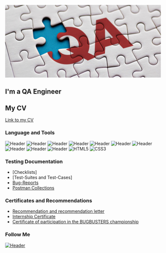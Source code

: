 ![Header](https://github.com/Chemendryakova/Chemendryakova/blob/main/assets/quality-assurance-can-you-qa-that.jpeg)

## I'm a QA Engineer
## My CV
[Link to my CV](https://drive.google.com/file/d/18N4p5aXGyakc2Unq9Jp-cdeS2XVeb8oS/view?usp=share_link)

### Language and Tools
![Header](https://img.shields.io/badge/Jira-090909?style=for-the-badge&logo=jira&logoColor=136be1)
![Header](https://img.shields.io/badge/YouTrack-090909?style=for-the-badge&logo=YouTrack&logoColor=8cc4d7)
![Header](https://img.shields.io/badge/Postman-090909?style=for-the-badge&logo=postman&logoColor=f76935)
![Header](https://img.shields.io/badge/Swagger-090909?style=for-the-badge&logo=swagger&logoColor=7ede2b)
![Header](https://img.shields.io/badge/Github-090909?style=for-the-badge&logo=github&logoColor=8cc4d7)
![Header](https://img.shields.io/badge/Figma-090909?style=for-the-badge&logo=figma&logoColor=7d5fa6)
![Header](https://img.shields.io/badge/DevTools-090909?style=for-the-badge&logo=googlechrome&logoColor=2674f2)
![Header](https://img.shields.io/badge/CharlesProxy-090909?style=for-the-badge&logo=charlesproxy&logoColor=8cc4d7)
![Header](https://img.shields.io/badge/JMeter-090909?style=for-the-badge&logo=apache&logoColor=d75731)
![Header](https://img.shields.io/badge/Qase-090909?style=for-the-badge)
![HTML5](https://img.shields.io/badge/-HTML5-090909?style=for-the-badge&logo=html5&logoColor=dark)
![CSS3](https://img.shields.io/badge/-CSS3-090909?style=for-the-badge&logo=css3&logoColor=dark)

### Testing Documentation
- [Checklists]
- [Test-Suites and Test-Cases]
- [Bug-Reports](https://drive.google.com/file/d/1_mP8yQIzDkrJqD0ermc0UI0hbDzlIrSS/view?usp=share_link)
- [Postman Collections](https://www.postman.com/solar-equinox-31140/workspace/3e3517b2-1d60-4539-a4e4-29e92f45fd93/collection/14628864-2dd98751-8273-4220-bdd5-4ac31df0004e?action=share&creator=14628864)

### Certificates and Recommendations
- [Recommendation and recommendation letter](https://docs.google.com/document/d/1zEkfLl3d1rqspaz4kMDJR13XHBtBy39W/edit?usp=sharing&ouid=118084257322826251034&rtpof=true&sd=true)
- [Internship Certificate](https://drive.google.com/file/d/1tVZOnisY2XFWPtwYC3PQcbl4El7TsaVb/view?usp=share_link)
- [Certificate of participation in the BUGBUSTERS championship](https://drive.google.com/file/d/1KEqBX5muJwIviC8RXBRphvH51DYWl7C-/view?usp=share_link)

### Follow Me
[![Header](https://img.shields.io/badge/Telegram-090909?style=for-the-badge&logo=telegram&logoColor=31a5db)](https://t.me/Chemendryakovana)